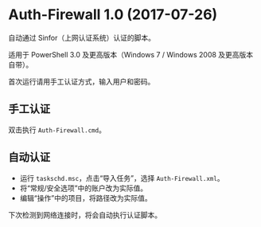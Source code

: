Auth-Firewall 1.0 (2017-07-26)
==============================
自动通过 Sinfor（上网认证系统）认证的脚本。

适用于 PowerShell 3.0 及更高版本（Windows 7 / Windows 2008 及更高版本自带）。

首次运行请用手工认证方式，输入用户和密码。

手工认证
--------
双击执行 `Auth-Firewall.cmd`。

自动认证
--------
- 运行 `taskschd.msc`，点击“导入任务”，选择 `Auth-Firewall.xml`。
- 将“常规/安全选项”中的账户改为实际值。
- 编辑“操作”中的项目，将路径改为实际值。

下次检测到网络连接时，将会自动执行认证脚本。
